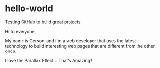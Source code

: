 # hello-world
Testing GitHub to build great projects

Hi to everyone,

My name is Gerson, and i'm a web developer that uses the latest technology to build interesting web pages that
are different from the other ones.

I love the Parallax Effect... That's Amazing!!
